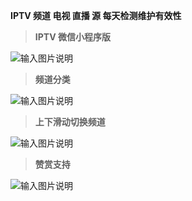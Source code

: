  **IPTV 频道 电视 直播 源 每天检测维护有效性** 





 > **IPTV 微信小程序版** 

![输入图片说明](https://images.gitee.com/uploads/images/2021/0822/224416_1506b9d0_1280996.jpeg "gh_46c49e1c96fb_430.jpg")

> **频道分类** 

![输入图片说明](https://images.gitee.com/uploads/images/2021/0829/155355_6e67a74a_1280996.jpeg "微信图片_20210829155208.jpg")

> **上下滑动切换频道** 

![输入图片说明](https://images.gitee.com/uploads/images/2021/0829/155423_8dfe0cb6_1280996.jpeg "微信图片_20210829155213.jpg")


> **赞赏支持** 

![输入图片说明](https://images.gitee.com/uploads/images/2021/0821/004518_82bf480b_1280996.jpeg "微信图片_20210821004343.jpg")



